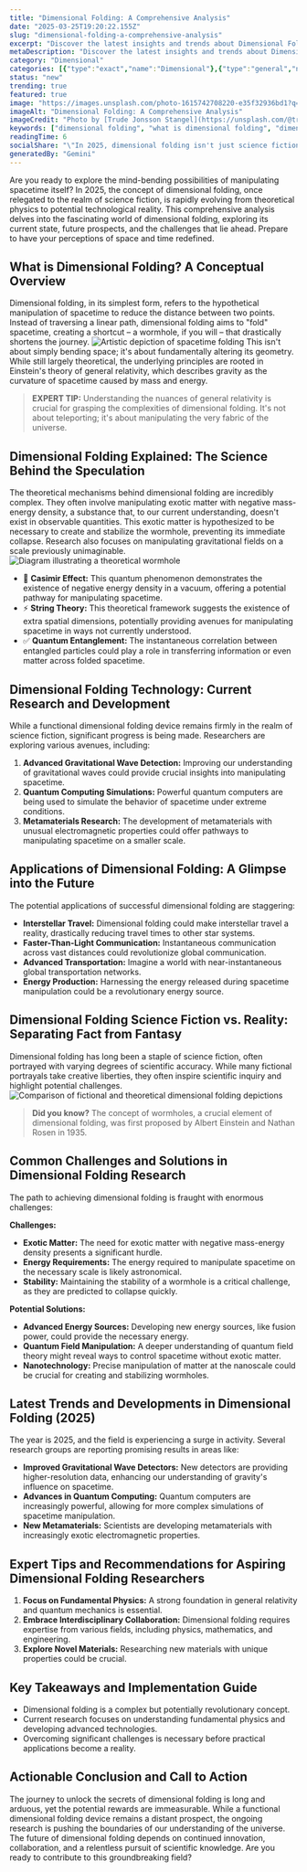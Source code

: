 ```yaml
---
title: "Dimensional Folding: A Comprehensive Analysis"
date: "2025-03-25T19:20:22.155Z"
slug: "dimensional-folding-a-comprehensive-analysis"
excerpt: "Discover the latest insights and trends about Dimensional Folding. This comprehensive guide covers everything you need to know about Dimensional Folding in 2025."
metaDescription: "Discover the latest insights and trends about Dimensional Folding. This comprehensive guide covers everything you need to know about Dimensional Folding in..."
category: "Dimensional"
categories: [{"type":"exact","name":"Dimensional"},{"type":"general","name":"Physics"},{"type":"medium","name":"Quantum Mechanics"},{"type":"specific","name":"Spacetime Manipulation"},{"type":"niche","name":"Wormhole Dynamics"}]
status: "new"
trending: true
featured: true
image: "https://images.unsplash.com/photo-1615742708220-e35f32936bd1?q=85&w=1200&fit=max&fm=webp&auto=compress"
imageAlt: "Dimensional Folding: A Comprehensive Analysis"
imageCredit: "Photo by [Trude Jonsson Stangel](https://unsplash.com/@trude_jonsson_stangel) on Unsplash"
keywords: ["dimensional folding", "what is dimensional folding", "dimensional folding explained", "dimensional folding technology", "how does dimensional folding work", "applications of dimensional folding", "dimensional folding science fiction", "buy dimensional folding device", "dimensional folding research papers", "future of dimensional folding"]
readingTime: 6
socialShare: "\"In 2025, dimensional folding isn't just science fiction; it's a rapidly evolving field with the potential to revolutionize interstellar travel and communication.\""
generatedBy: "Gemini"
---
```




Are you ready to explore the mind-bending possibilities of manipulating spacetime itself?  In 2025, the concept of dimensional folding, once relegated to the realm of science fiction, is rapidly evolving from theoretical physics to potential technological reality. This comprehensive analysis delves into the fascinating world of dimensional folding, exploring its current state, future prospects, and the challenges that lie ahead.  Prepare to have your perceptions of space and time redefined.

## What is Dimensional Folding? A Conceptual Overview

Dimensional folding, in its simplest form, refers to the hypothetical manipulation of spacetime to reduce the distance between two points.  Instead of traversing a linear path, dimensional folding aims to "fold" spacetime, creating a shortcut – a wormhole, if you will – that drastically shortens the journey.  ![Artistic depiction of spacetime folding](https://images.unsplash.com/photo-1597566833495-e4ad471783ec?q=85&w=1200&fit=max&fm=webp&auto=compress)  This isn't about simply bending space; it's about fundamentally altering its geometry.  While still largely theoretical, the underlying principles are rooted in Einstein's theory of general relativity, which describes gravity as the curvature of spacetime caused by mass and energy.

> **EXPERT TIP:** Understanding the nuances of general relativity is crucial for grasping the complexities of dimensional folding.  It's not about teleporting; it's about manipulating the very fabric of the universe.

## Dimensional Folding Explained: The Science Behind the Speculation

The theoretical mechanisms behind dimensional folding are incredibly complex.  They often involve manipulating exotic matter with negative mass-energy density, a substance that, to our current understanding, doesn't exist in observable quantities.  This exotic matter is hypothesized to be necessary to create and stabilize the wormhole, preventing its immediate collapse.  Research also focuses on manipulating gravitational fields on a scale previously unimaginable.  ![Diagram illustrating a theoretical wormhole](https://images.unsplash.com/photo-1666608603820-61bf585cf70a?q=85&w=1200&fit=max&fm=webp&auto=compress)

* 🔑 **Casimir Effect:** This quantum phenomenon demonstrates the existence of negative energy density in a vacuum, offering a potential pathway for manipulating spacetime.
* ⚡ **String Theory:** This theoretical framework suggests the existence of extra spatial dimensions, potentially providing avenues for manipulating spacetime in ways not currently understood.
* ✅ **Quantum Entanglement:**  The instantaneous correlation between entangled particles could play a role in transferring information or even matter across folded spacetime.

## Dimensional Folding Technology: Current Research and Development

While a functional dimensional folding device remains firmly in the realm of science fiction, significant progress is being made.  Researchers are exploring various avenues, including:

1.  **Advanced Gravitational Wave Detection:**  Improving our understanding of gravitational waves could provide crucial insights into manipulating spacetime.
2.  **Quantum Computing Simulations:**  Powerful quantum computers are being used to simulate the behavior of spacetime under extreme conditions.
3.  **Metamaterials Research:**  The development of metamaterials with unusual electromagnetic properties could offer pathways to manipulating spacetime on a smaller scale.

## Applications of Dimensional Folding: A Glimpse into the Future

The potential applications of successful dimensional folding are staggering:

* **Interstellar Travel:**  Dimensional folding could make interstellar travel a reality, drastically reducing travel times to other star systems.
* **Faster-Than-Light Communication:**  Instantaneous communication across vast distances could revolutionize global communication.
* **Advanced Transportation:**  Imagine a world with near-instantaneous global transportation networks.
* **Energy Production:**  Harnessing the energy released during spacetime manipulation could be a revolutionary energy source.

## Dimensional Folding Science Fiction vs. Reality: Separating Fact from Fantasy

Dimensional folding has long been a staple of science fiction, often portrayed with varying degrees of scientific accuracy.  While many fictional portrayals take creative liberties, they often inspire scientific inquiry and highlight potential challenges.  ![Comparison of fictional and theoretical dimensional folding depictions](https://images.unsplash.com/photo-1515100122522-6efd24d7d218?q=85&w=1200&fit=max&fm=webp&auto=compress)

> **Did you know?**  The concept of wormholes, a crucial element of dimensional folding, was first proposed by Albert Einstein and Nathan Rosen in 1935.

## Common Challenges and Solutions in Dimensional Folding Research

The path to achieving dimensional folding is fraught with enormous challenges:

**Challenges:**

* **Exotic Matter:**  The need for exotic matter with negative mass-energy density presents a significant hurdle.
* **Energy Requirements:**  The energy required to manipulate spacetime on the necessary scale is likely astronomical.
* **Stability:**  Maintaining the stability of a wormhole is a critical challenge, as they are predicted to collapse quickly.

**Potential Solutions:**

* **Advanced Energy Sources:**  Developing new energy sources, like fusion power, could provide the necessary energy.
* **Quantum Field Manipulation:**  A deeper understanding of quantum field theory might reveal ways to control spacetime without exotic matter.
* **Nanotechnology:**  Precise manipulation of matter at the nanoscale could be crucial for creating and stabilizing wormholes.

## Latest Trends and Developments in Dimensional Folding (2025)

The year is 2025, and the field is experiencing a surge in activity.  Several research groups are reporting promising results in areas like:

* **Improved Gravitational Wave Detectors:**  New detectors are providing higher-resolution data, enhancing our understanding of gravity's influence on spacetime.
* **Advances in Quantum Computing:**  Quantum computers are increasingly powerful, allowing for more complex simulations of spacetime manipulation.
* **New Metamaterials:**  Scientists are developing metamaterials with increasingly exotic electromagnetic properties.

## Expert Tips and Recommendations for Aspiring Dimensional Folding Researchers

1.  **Focus on Fundamental Physics:**  A strong foundation in general relativity and quantum mechanics is essential.
2.  **Embrace Interdisciplinary Collaboration:**  Dimensional folding requires expertise from various fields, including physics, mathematics, and engineering.
3.  **Explore Novel Materials:**  Researching new materials with unique properties could be crucial.

## Key Takeaways and Implementation Guide

* Dimensional folding is a complex but potentially revolutionary concept.
* Current research focuses on understanding fundamental physics and developing advanced technologies.
* Overcoming significant challenges is necessary before practical applications become a reality.

## Actionable Conclusion and Call to Action

The journey to unlock the secrets of dimensional folding is long and arduous, yet the potential rewards are immeasurable.  While a functional dimensional folding device remains a distant prospect, the ongoing research is pushing the boundaries of our understanding of the universe.  The future of dimensional folding depends on continued innovation, collaboration, and a relentless pursuit of scientific knowledge.  Are you ready to contribute to this groundbreaking field?

